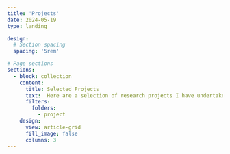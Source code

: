 ```yaml
---
title: 'Projects'
date: 2024-05-19
type: landing

design:
  # Section spacing
  spacing: '5rem'

# Page sections
sections:
  - block: collection
    content:
      title: Selected Projects
      text:  Here are a selection of research projects I have undertaken over the years, primarily focused on **FIM-FAM** (**F**orward **I**nter-**M**odal Brillouin interactions with **F**undamental **A**coustic **M**odes).
      filters:
        folders:
          - project
    design:
      view: article-grid
      fill_image: false
      columns: 3
---
```

